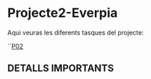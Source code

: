 # Projecte2-Everpia

Aqui veuras les diferents tasques del projecte:

``[P02](P02)

 

## DETALLS IMPORTANTS
